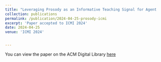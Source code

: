 ```yaml
---
title: "Leveraging Prosody as an Informative Teaching Signal for Agent Learning: Exploratory Studies and Algorithmic Implications"
collection: publications
permalink: /publication/2024-04-25-prosody-icmi
excerpt: 'Paper accepted to ICMI 2024'
date: 2024-04-25
venue: 'ICMI 2024'


---
```

You can view the paper on the ACM Digital Library [here](https://dl.acm.org/doi/10.1145/3678957.3685735)